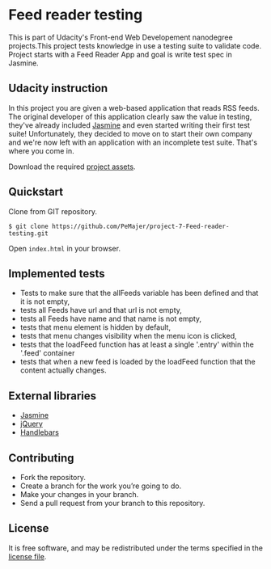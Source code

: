 # Feed reader testing
This is part of Udacity's Front-end Web Developement nanodegree projects.This project tests knowledge in use a testing suite to validate code. Project starts with a Feed Reader App and goal is write test spec in Jasmine.

## Udacity instruction
In this project you are given a web-based application that reads RSS feeds. The original developer of this application clearly saw the value in testing, they've already included [Jasmine](https://jasmine.github.io/) and even started writing their first test suite! Unfortunately, they decided to move on to start their own company and we're now left with an application with an incomplete test suite. That's where you come in.

Download the required [project assets](https://github.com/udacity/frontend-nanodegree-feedreader).

## Quickstart
Clone from GIT repository.
```
$ git clone https://github.com/PeMajer/project-7-Feed-reader-testing.git
```
Open `index.html` in your browser.


## Implemented tests
* Tests to make sure that the allFeeds variable has been defined and that it is not empty,
* tests all Feeds have url and that url is not empty,
* tests all Feeds have name and that name is not empty,
* tests that menu element is hidden by default,
* tests that menu changes visibility when the menu icon is clicked,
* tests that the loadFeed function has at least a single '.entry' within the '.feed' container
* tests that when a new feed is loaded by the loadFeed function that the content actually changes.

## External libraries
* [Jasmine](https://jasmine.github.io/)
* [jQuery](http://jquery.com/)
* [Handlebars](https://handlebarsjs.com/)

## Contributing
* Fork the repository.
* Create a branch for the work you’re going to do.
* Make your changes in your branch.
* Send a pull request from your branch to this repository.

## License
It is free software, and may be redistributed under the terms specified in the [license file](LICENSE.md).

